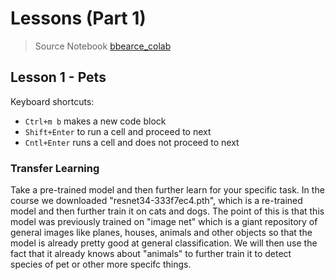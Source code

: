 # Lessons (Part 1)

> Source Notebook [bbearce_colab](https://colab.research.google.com/drive/1sGHM9GDy1izOjiNC9MSkC9Q7vLo5nn08)

## Lesson 1 - Pets

Keyboard shortcuts:  

* ```Ctrl+m b``` makes a new code block  
* ```Shift+Enter``` to run a cell and proceed to next  
* ```Cntl+Enter``` runs a cell and does not proceed to next  

### Transfer Learning

Take a pre-trained model and then further learn for your specific task. In the course we downloaded "resnet34-333f7ec4.pth", which is a re-trained model and then further train it on cats and dogs. The point of this is that this model was previously trained on "image net" which is a giant repository of general images like planes, houses, animals and other objects so that the model is already pretty good at general classification. We will then use the fact that it already knows about "animals" to further train it to detect species of pet or other more specifc things.

 
